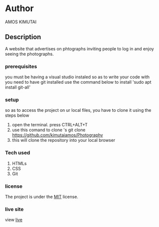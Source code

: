 # Author
AMOS KIMUTAI
## Description
A website that advertises on phtographs inviting people to log in and enjoy seeing the photographs.
### prerequisites
you must be having a visual studio instaled so as to write your code with
you need to have git installed
use the command below to install
'sudo apt install git-all'
### setup
so as to access the project on ur local files, you have to clone it using the steps below
1. open the terminal. 
press CTRL+ALT+T
2. use this comand to clone 's git clone https://github.com/kimutaiamos/Photography
3. this will clone the repository  into your local browser
### Tech used
1. HTMLs
1. CSS
1. Git

### license
The project is under the  [MIT](license) license.

### live site 
view [live](https://github.com/kimutaiamos/Photography/)
